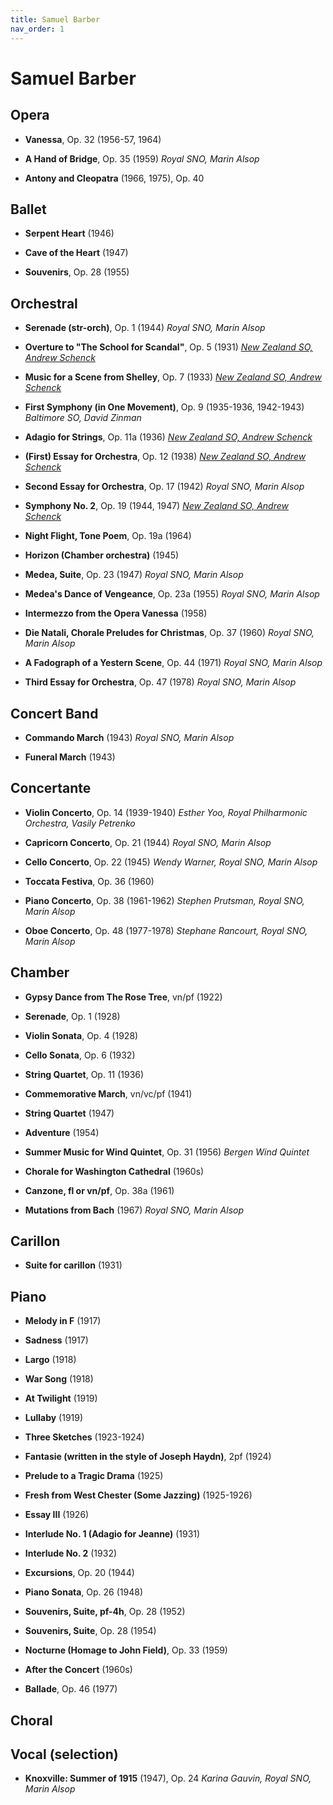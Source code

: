 ```yaml
---
title: Samuel Barber
nav_order: 1
---
```


# Samuel Barber

## Opera

- **Vanessa**, Op. 32 (1956-57, 1964)
- **A Hand of Bridge**, Op. 35 (1959) *Royal SNO, Marin Alsop*

- **Antony and Cleopatra** (1966, 1975), Op. 40 

## Ballet

- **Serpent Heart** (1946)

- **Cave of the Heart** (1947)

- **Souvenirs**, Op. 28 (1955) 

## Orchestral

- **Serenade (str-orch)**, Op. 1 (1944) *Royal SNO, Marin Alsop*

- **Overture to "The School for Scandal"**, Op. 5 (1931) [*New Zealand SO, Andrew Schenck*](https://tidal.com/album/313229002)

- **Music for a Scene from Shelley**, Op. 7 (1933) [*New Zealand SO, Andrew Schenck*](https://tidal.com/album/313229002)

- **First Symphony (in One Movement)**, Op. 9 (1935-1936, 1942-1943) *Baltimore SO, David Zinman*

- **Adagio for Strings**, Op. 11a (1936) [*New Zealand SO, Andrew Schenck*](https://tidal.com/album/313229002)

- **(First) Essay for Orchestra**, Op. 12 (1938) [*New Zealand SO, Andrew Schenck*](https://tidal.com/album/313229002)

- **Second Essay for Orchestra**, Op. 17 (1942) *Royal SNO, Marin Alsop*

- **Symphony No. 2**, Op. 19 (1944, 1947) [*New Zealand SO, Andrew Schenck*](https://tidal.com/album/313229002)

- **Night Flight, Tone Poem**, Op. 19a (1964)

- **Horizon (Chamber orchestra)** (1945) 

- **Medea, Suite**, Op. 23 (1947) *Royal SNO, Marin Alsop*

- **Medea's Dance of Vengeance**, Op. 23a (1955) *Royal SNO, Marin Alsop*

- **Intermezzo from the Opera Vanessa** (1958)	

- **Die Natali, Chorale Preludes for Christmas**, Op. 37 (1960) *Royal SNO, Marin Alsop*

- **A Fadograph of a Yestern Scene**, Op. 44 (1971) *Royal SNO, Marin Alsop*

- **Third Essay for Orchestra**, Op. 47 (1978) *Royal SNO, Marin Alsop*

## Concert Band

- **Commando March** (1943) *Royal SNO, Marin Alsop*

- **Funeral March** (1943) 

## Concertante

- **Violin Concerto**, Op. 14 (1939-1940) *Esther Yoo, Royal Philharmonic Orchestra, Vasily Petrenko*

- **Capricorn Concerto**, Op. 21 (1944) *Royal SNO, Marin Alsop*

- **Cello Concerto**, Op. 22 (1945) *Wendy Warner, Royal SNO, Marin Alsop*

- **Toccata Festiva**, Op. 36  (1960)

- **Piano Concerto**, Op. 38 (1961-1962) *Stephen Prutsman, Royal SNO, Marin Alsop*

- **Oboe Concerto**, Op. 48 (1977-1978) *Stephane Rancourt, Royal SNO, Marin Alsop*

## Chamber

- **Gypsy Dance from The Rose Tree**, vn/pf (1922) 

- **Serenade**, Op. 1 (1928) 

- **Violin Sonata**, Op. 4 (1928) 

- **Cello Sonata**, Op. 6 (1932) 

- **String Quartet**, Op. 11 (1936) 

- **Commemorative March**, vn/vc/pf (1941) 

- **String Quartet** (1947) 

- **Adventure** (1954) 

- **Summer Music for Wind Quintet**, Op. 31 (1956) *Bergen Wind Quintet*

- **Chorale for Washington Cathedral** (1960s) 

- **Canzone, fl or vn/pf**, Op. 38a (1961) 

- **Mutations from Bach** (1967) *Royal SNO, Marin Alsop*

## Carillon

- **Suite for carillon** (1931) 

## Piano

- **Melody in F** (1917) 

- **Sadness** (1917) 

- **Largo** (1918) 

- **War Song** (1918) 

- **At Twilight** (1919) 

- **Lullaby** (1919) 

- **Three Sketches** (1923-1924) 

- **Fantasie (written in the style of Joseph Haydn)**, 2pf (1924) 

- **Prelude to a Tragic Drama** (1925) 

- **Fresh from West Chester (Some Jazzing)** (1925-1926) 

- **Essay III** (1926) 

- **Interlude No. 1 (Adagio for Jeanne)** (1931) 

- **Interlude No. 2** (1932) 

- **Excursions**, Op. 20 (1944) 

- **Piano Sonata**, Op. 26 (1948) 

- **Souvenirs, Suite, pf-4h**, Op. 28 (1952) 

- **Souvenirs, Suite**, Op. 28 (1954) 

- **Nocturne (Homage to John Field)**, Op. 33 (1959) 

- **After the Concert** (1960s) 

- **Ballade**, Op. 46 (1977) 

## Choral

## Vocal (selection)

- **Knoxville: Summer of 1915** (1947), Op. 24 *Karina Gauvin, Royal SNO, Marin Alsop*

